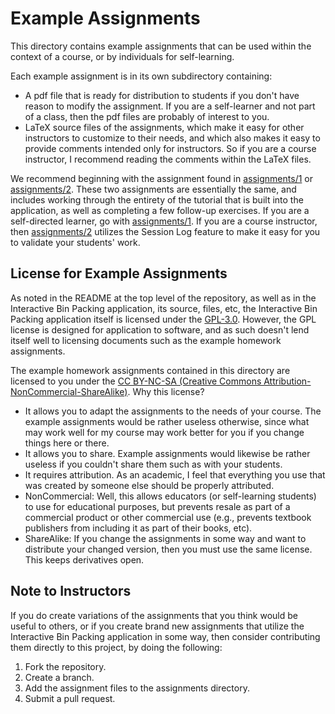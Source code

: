 # Example Assignments

This directory contains example assignments that can be
used within the context of a course, or by individuals for
self-learning. 

Each example assignment is in its own subdirectory containing:
* A pdf file that is ready for distribution to students if you 
  don't have reason to modify the assignment. If you are a 
  self-learner and not part of a class, then the pdf files are 
  probably of interest to you.  
* LaTeX source files of the assignments, which make it easy 
  for other instructors to customize to their needs, and which 
  also makes it easy to provide comments intended only for 
  instructors. So if you are a course instructor, I recommend 
  reading the comments within the LaTeX files.

We recommend beginning with the assignment found in 
[assignments/1](1) or [assignments/2](2). These two assignments
are essentially the same, and includes working through the
entirety of the tutorial that is built into the application, as
well as completing a few follow-up exercises. If you are a self-directed
learner, go with [assignments/1](1). If you are a course instructor,
then [assignments/2](2) utilizes the Session Log feature to make
it easy for you to validate your students' work.

## License for Example Assignments

As noted in the README at the top level of the repository,
as well as in the Interactive Bin Packing application, its
source, files, etc, the Interactive Bin Packing application
itself is licensed under
the [GPL-3.0](https://www.gnu.org/licenses/gpl-3.0.en.html).
However, the GPL license is designed for application to 
software, and as such doesn't lend itself well to licensing
documents such as the example homework assignments.

The example homework assignments contained in this directory
are licensed to you under 
the [CC BY-NC-SA (Creative Commons Attribution-NonCommercial-ShareAlike)](https://creativecommons.org/licenses/by-nc-sa/4.0/). Why this license?
* It allows you to adapt the assignments to the needs of your 
  course. The example assignments would be rather useless otherwise,
  since what may work well for my course may work better for you if
  you change things here or there.
* It allows you to share. Example assignments would likewise be rather
  useless if you couldn't share them such as with your students.
* It requires attribution. As an academic, I feel that everything you use
  that was created by someone else should be properly attributed.
* NonCommercial: Well, this allows educators (or self-learning students)
  to use for educational purposes, but prevents resale as part of a 
  commercial product or other commercial use (e.g., prevents textbook
  publishers from including it as part of their books, etc).
* ShareAlike: If you change the assignments in some way and want to
  distribute your changed version, then you must use the same license.
  This keeps derivatives open.

## Note to Instructors

If you do create variations of the assignments that you think would
be useful to others, or if you create brand new assignments that utilize
the Interactive Bin Packing application in some way, then consider
contributing them directly to this project, by doing the following:
1. Fork the repository.
2. Create a branch.
3. Add the assignment files to the assignments directory.
4. Submit a pull request.
  

